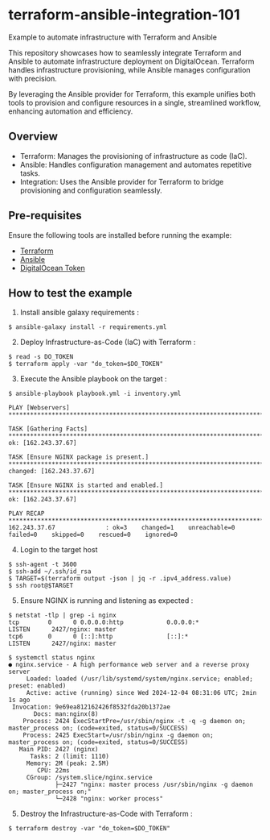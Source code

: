 # terraform-ansible-integration-101
Example to automate infrastructure with Terraform and Ansible

This repository showcases how to seamlessly integrate Terraform and Ansible to automate infrastructure deployment on DigitalOcean. Terraform handles infrastructure provisioning, while Ansible manages configuration with precision.

By leveraging the Ansible provider for Terraform, this example unifies both tools to provision and configure resources in a single, streamlined workflow, enhancing automation and efficiency.

## Overview 

* Terraform: Manages the provisioning of infrastructure as code (IaC).
* Ansible: Handles configuration management and automates repetitive tasks.
* Integration: Uses the Ansible provider for Terraform to bridge provisioning and configuration seamlessly.

## Pre-requisites

Ensure the following tools are installed before running the example:

* [Terraform](https://developer.hashicorp.com/terraform/tutorials/aws-get-started/install-cli)
* [Ansible](https://docs.ansible.com/ansible/latest/installation_guide/intro_installation.html)
* [DigitalOcean Token](https://docs.digitalocean.com/reference/api/create-personal-access-token/)

## How to test the example

1. Install ansible galaxy requirements :

```
$ ansible-galaxy install -r requirements.yml
```

2. Deploy Infrastructure-as-Code (IaC) with Terraform :

```
$ read -s DO_TOKEN
$ terraform apply -var "do_token=$DO_TOKEN"
```

3. Execute the Ansible playbook on the target :

```
$ ansible-playbook playbook.yml -i inventory.yml

PLAY [Webservers] ****************************************************************************************************************************************************************************************************************************************************************************************

TASK [Gathering Facts] ***********************************************************************************************************************************************************************************************************************************************************************************
ok: [162.243.37.67]

TASK [Ensure NGINX package is present.] ******************************************************************************************************************************************************************************************************************************************************************
changed: [162.243.37.67]

TASK [Ensure NGINX is started and enabled.] **************************************************************************************************************************************************************************************************************************************************************
ok: [162.243.37.67]

PLAY RECAP ***********************************************************************************************************************************************************************************************************************************************************************************************
162.243.37.67              : ok=3    changed=1    unreachable=0    failed=0    skipped=0    rescued=0    ignored=0   
```

4. Login to the target host

```
$ ssh-agent -t 3600
$ ssh-add ~/.ssh/id_rsa
$ TARGET=$(terraform output -json | jq -r .ipv4_address.value)
$ ssh root@$TARGET
```

5. Ensure NGINX is running and listening as expected :

```
$ netstat -tlp | grep -i nginx
tcp        0      0 0.0.0.0:http            0.0.0.0:*               LISTEN      2427/nginx: master  
tcp6       0      0 [::]:http               [::]:*                  LISTEN      2427/nginx: master  
```

```
$ systemctl status nginx
● nginx.service - A high performance web server and a reverse proxy server
     Loaded: loaded (/usr/lib/systemd/system/nginx.service; enabled; preset: enabled)
     Active: active (running) since Wed 2024-12-04 08:31:06 UTC; 2min 1s ago
 Invocation: 9e69ea812162426f8532fda20b1372ae
       Docs: man:nginx(8)
    Process: 2424 ExecStartPre=/usr/sbin/nginx -t -q -g daemon on; master_process on; (code=exited, status=0/SUCCESS)
    Process: 2425 ExecStart=/usr/sbin/nginx -g daemon on; master_process on; (code=exited, status=0/SUCCESS)
   Main PID: 2427 (nginx)
      Tasks: 2 (limit: 1110)
     Memory: 2M (peak: 2.5M)
        CPU: 22ms
     CGroup: /system.slice/nginx.service
             ├─2427 "nginx: master process /usr/sbin/nginx -g daemon on; master_process on;"
             └─2428 "nginx: worker process"
```


5. Destroy the Infrastructure-as-Code with Terraform :

```
$ terraform destroy -var "do_token=$DO_TOKEN"
```
